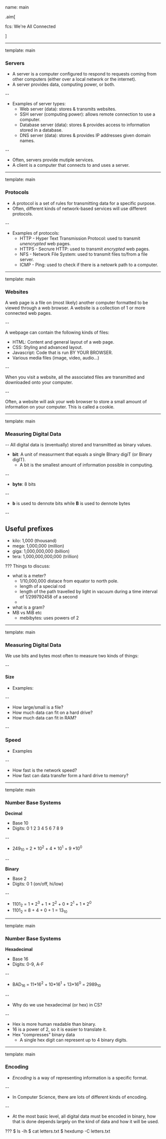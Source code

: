 name: main

.aim[<div>
fcs: We're All Connected
</div>]

---
template: main

### Servers
- A server is a computer configured to respond to requests coming from other computers (either over a local network or the internet).
- A server provides data, computing power, or both.

--
- Examples of server types:
  - Web server (data): stores & transmits websites.
  - SSH server (computing power): allows remote connection to use a computer.
  - Database server (data): stores & provides access to information stored in a database.
  - DNS server (data): stores & provides IP addresses given domain names.

--
- Often, servers provide mutiple services.
- A client is a computer that connects to and uses a server.

---
template: main

### Protocols
- A protocol is a set of rules for transmitting data for a specific purpose.
- Often, different kinds of network-based services will use different protocols.

--
- Examples of protocols:
  - HTTP - Hyper Text Transmission Protocol: used to transmit _unencrypted_ web pages.
  - HTTPS - Secrure HTTP: used to transmit _encrypted_ web pages.
  - NFS - Network File System: used to transmit files to/from a file server.
  - ICMP - Ping: used to check if there is a netowrk path to a computer.

---
template: main

### Websites
A web page is a file on (most likely) another computer formatted to be viewed through a web browser. A website is a collection of 1 or more connected web pages.

--

A webpage can contain the following kinds of files:
- HTML: Content and general layout of a web page.
- CSS: Styling and advanced layout.
- Javascript: Code that is run BY YOUR BROWSER.
- Various media files (image, video, audio...)

--

When you visit a website, all the associated files are transmitted and downloaded onto your computer.

--

Often, a website will ask your web browser to store a small amount of information on your computer. This is called a cookie.

---
template: main

### Measuring Digital Data

--
All digital data is (eventually) stored and transmitted as binary values.
- __bit__: A unit of measurment that equals a single BInary digiT (or Binary digIT).
  - A bit is the smallest amount of information possible in computing.

--
- __byte__: 8 bits

--
- __b__ is used to dennote bits while __B__ is used to dennote bytes

--

Useful prefixes
--

- kilo: 1,000 (thousand)
- mega: 1,000,000 (million)
- giga: 1,000,000,000 (billion)
- tera: 1,000,000,000,000 (trillion)

???
Things to discuss:
- what is a meter?
  - 1/10,000,000 distace from equator to north pole.
  - length of a special rod
  - length of the path travelled by light in vacuum during a time interval of 1/299792458 of a second
  -
- what is a gram?
- MB vs MiB etc
  - mebibytes: uses powers of 2

---
template: main

### Measuring Digital Data

We use bits and bytes most often to measure two kinds of things:

--
#### Size
- Examples:

--
  - How large/small is a file?
  - How much data can fit on a hard drive?
  - How much data can fit in RAM?


--
### Speed
- Examples

--
  - How fast is the network speed?
  - How fast can data transfer form a hard drive to memory?

---
template: main

### Number Base Systems
__Decimal__
- Base 10
- Digits: 0 1 2 3 4 5 6 7 8 9

--
- 249<sub>10</sub> = 2 \* 10<sup>2</sup> + 4 \* 10<sup>1</sup> + 9 \*10<sup>0</sup>

--

__Binary__
- Base 2
- Digits: 0 1 (on/off, hi/low)

--
- 1101<sub>2</sub> = 1 \* 2<sup>3</sup> + 1 \* 2<sup>2</sup> + 0 \* 2<sup>1</sup> + 1 \* 2<sup>0</sup>
- 1101<sub>2</sub> = 8 + 4 + 0 + 1 = 13<sub>10</sub>



---
template: main

### Number Base Systems
__Hexadecimal__
- Base 16
- Digits: 0-9, A-F

--
- BAD<sub>16</sub> = 11\*16<sup>2</sup> + 10\*16<sup>1</sup> + 13\*16<sup>0</sup> = 2989<sub>10</sub>

--
- Why do we use hexadecimal (or hex) in CS?

--
  - Hex is more human readable than binary.
  - 16 is a power of 2, so it is easier to translate it.
  - Hex "compresses" binary data
    - A single hex digit can represent up to 4 binary digits.

---
template: main

### Encoding
- _Encoding_ is a way of representing information is a specific format.

--
- In Computer Science, there are lots of different kinds of encoding.

--
- At the most basic level, all digital data must be encoded in binary, how that is done depends largely on the kind of data and how it will be used.

???
$ ls -lh
$ cat letters.txt
$ hexdump -C letters.txt

